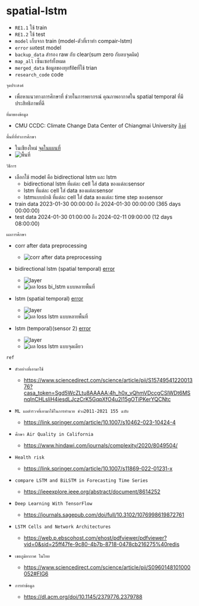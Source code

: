 # spatial-lstm
- `RE1.1`             ใช้ train
- `RE1.2`             ใช้ test
- `model`             เก็บจาก train (model-ตัวที่เราทำ compair-lstm)
- `error`             ผลtest model
- `backup_data`       สำรอง raw กับ clear(sum zero กับลบจุดผิด)
- `map_all`           เซ็นเซอร์ทั้งหมด
- `merged_data`       ข้อมูลของทุกfileที่ใช้ trian
- `research_code`     code

`จุดประสงค์`
  - เพื่อหาแนวทางการศึกษาที่ ช่วยในการพยากรณ์ คุณภาพอากาศใน spatial temporal ที่มีประสิทธิภาพที่ดี

`ที่มาของข้อมูล`
  - CMU CCDC: Climate Change Data Center of Chiangmai University [ลิงค์](https://www.cmuccdc.org/download/)

`พื้นที่ที่ทำการศึกษา`
  - ในเชียงใหม่ [จุดในแผนที่](map_sensor.html)
  - ![พื้นที่](fig/area.png) 

`วิธีการ`
  - เลือกใช้ model คือ bidirectional lstm และ lstm 
    - bidirectional lstm ที่แต่ละ cell ใส่ data ของแต่ละsensor 
    - lstm ที่แต่ละ cell ใส่ data ของแต่ละsensor
    - lstmแบบปกติ ที่แต่ละ cell ใส่ data ของแต่ละ time step ของsensor
  - train data 2023-01-30 00:00:00 ถึง 2024-01-30 00:00:00 (365 days 00:00:00)
  - test data 2024-01-30 01:00:00 ถึง 2024-02-11 09:00:00 (12 days 08:00:00)

`ผลการศึกษา`
  - corr after data preprocessing
    - ![corr after data preprocessing](fig/correlation.png)

  - bidirectional lstm (spatial temporal) [error](error/error_metrics_1.txt)
    - ![layer](fig/layer1.png)
    - ![ผล loss bi_lstm แบบหลายพื้นที่](fig/1.png)

  - lstm (spatial temporal) [error](error/error_metrics_1point.txt)
    - ![layer](fig/layer2.png)
    - ![ผล loss lstm แบบหลายพื้นที่](fig/2.png)

  - lstm (temporal)(sensor 2) [error](error/error_metrics_2.txt)
    - ![layer](fig/layer3.png)   
    - ![ผล loss lstm แบบจุดเดียว](fig/3.png)
    
`ref`
  - `ตัวอย่างที่เอามาใช้`
    - https://www.sciencedirect.com/science/article/pii/S1574954122001376?casa_token=Sgd5WcZLtu8AAAAA:4h_h0x_vQhmVDccgCSlWDt6MSnqInCHLsliH4iesdLJczCrK5GqpXfO4u2I15gOTiPKerYQCNtc

  - `ML ผลสำรวจที่เอามาใช้ในการทำนาย ช่วง2011-2021 155 ฉบับ`
    - https://link.springer.com/article/10.1007/s10462-023-10424-4

  - `ศึกษา Air Quality in California`
    - https://www.hindawi.com/journals/complexity/2020/8049504/

  - `Health risk`
    - https://link.springer.com/article/10.1007/s11869-022-01231-x

  - `compare LSTM and BiLSTM in Forecasting Time Series`
    - https://ieeexplore.ieee.org/abstract/document/8614252

  - `Deep Learning With TensorFlow`
    - https://journals.sagepub.com/doi/full/10.3102/1076998619872761

  - `LSTM Cells and Network Architectures `
    - https://web.p.ebscohost.com/ehost/pdfviewer/pdfviewer?vid=0&sid=25ff47fe-9c80-4b7b-8718-0478cb216275%40redis
   
  - `เขตภูมิอากาศ ในไทย`
    - https://www.sciencedirect.com/science/article/pii/S0960148101000052#FIG6

  - `การทำข้อมูล`
    - https://dl.acm.org/doi/10.1145/2379776.2379788
